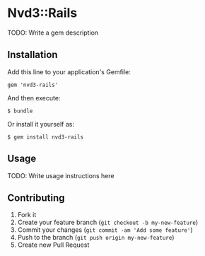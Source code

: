 # Nvd3::Rails

TODO: Write a gem description

## Installation

Add this line to your application's Gemfile:

    gem 'nvd3-rails'

And then execute:

    $ bundle

Or install it yourself as:

    $ gem install nvd3-rails

## Usage

TODO: Write usage instructions here

## Contributing

1. Fork it
2. Create your feature branch (`git checkout -b my-new-feature`)
3. Commit your changes (`git commit -am 'Add some feature'`)
4. Push to the branch (`git push origin my-new-feature`)
5. Create new Pull Request
